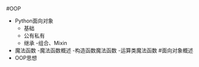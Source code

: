 #OOP
- Python面向对象
    - 基础
    - 公有私有
    - 继承
    -组合、Mixin
- 魔法函数
    -魔法函数概述
    -构造函数魔法函数
    -运算类魔法函数
#面向对象概述
- OOP思想
